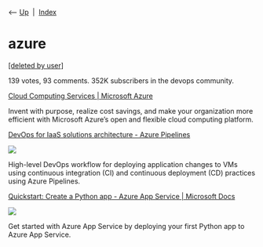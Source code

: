 <div class="nav">

⟵ [Up](index.html)  \|  [Index](index.html)

</div>

# azure

<div class="cards">

<div class="card">

<div class="card-title">

[\[deleted by
user\]](https://www.reddit.com/r/devops/comments/t8es2r/what_are_some_pros_in_choosing_gcp_over_aws_or)

</div>

139 votes, 93 comments. 352K subscribers in the devops community.

</div>

<div class="card">

<div class="card-title">

[Cloud Computing Services \| Microsoft
Azure](https://azure.microsoft.com/en-us)

</div>

Invent with purpose, realize cost savings, and make your organization
more efficient with Microsoft Azure’s open and flexible cloud computing
platform.

</div>

<div class="card">

<div class="card-title">

[DevOps for IaaS solutions architecture - Azure
Pipelines](https://docs.microsoft.com/en-us/azure/architecture/solution-ideas/articles/cicd-for-azure-vms)

</div>

<div class="card-image">

[![](https://learn.microsoft.com/en-us/media/open-graph-image.png)](https://docs.microsoft.com/en-us/azure/architecture/solution-ideas/articles/cicd-for-azure-vms)

</div>

High-level DevOps workflow for deploying application changes to VMs
using continuous integration (CI) and continuous deployment (CD)
practices using Azure Pipelines.

</div>

<div class="card">

<div class="card-title">

[Quickstart: Create a Python app - Azure App Service \| Microsoft
Docs](https://docs.microsoft.com/en-us/azure/app-service/quickstart-python?pivots=python-framework-flask&tabs=bash)

</div>

<div class="card-image">

[![](https://learn.microsoft.com/en-us/media/open-graph-image.png)](https://docs.microsoft.com/en-us/azure/app-service/quickstart-python?pivots=python-framework-flask&tabs=bash)

</div>

Get started with Azure App Service by deploying your first Python app to
Azure App Service.

</div>

</div>
